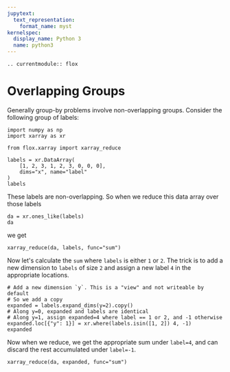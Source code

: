 ```yaml
---
jupytext:
  text_representation:
    format_name: myst
kernelspec:
  display_name: Python 3
  name: python3
---
```


```{eval-rst}
.. currentmodule:: flox
```

# Overlapping Groups

Generally group-by problems involve non-overlapping groups. Consider the following group of labels:

```{code-cell}
import numpy as np
import xarray as xr

from flox.xarray import xarray_reduce

labels = xr.DataArray(
    [1, 2, 3, 1, 2, 3, 0, 0, 0],
    dims="x", name="label"
)
labels
```

These labels are non-overlapping. So when we reduce this data array over those labels
```{code-cell}
da = xr.ones_like(labels)
da
```
we get

```{code-cell}
xarray_reduce(da, labels, func="sum")
```

Now let's calculate the `sum` where `labels` is either `1` or `2`. The trick is to add a new dimension to `labels` of size `2` and assign a new label `4` in the appropriate locations.
```{code-cell}
# Add a new dimension `y`. This is a "view" and not writeable by default
# So we add a copy
expanded = labels.expand_dims(y=2).copy()
# Along y=0, expanded and labels are identical
# Along y=1, assign expanded=4 where label == 1 or 2, and -1 otherwise
expanded.loc[{"y": 1}] = xr.where(labels.isin([1, 2]) 4, -1)
expanded
```

Now when we reduce, we get the appropriate sum under `label=4`, and can discard the rest accumulated under `label=-1`.
```{code-cell}
xarray_reduce(da, expanded, func="sum")
```
